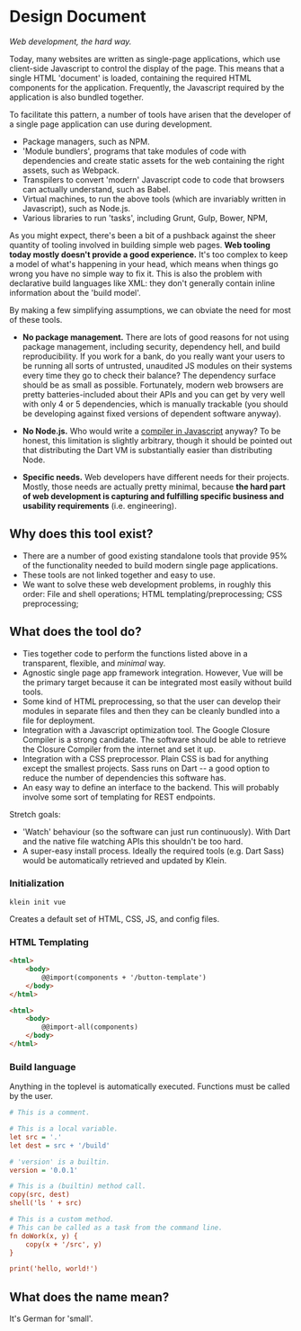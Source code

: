 # Design Document

*Web development, the hard way.*

Today, many websites are written as single-page applications, which use client-side Javascript to control the display of the page. This means that a single HTML 'document' is loaded, containing the required HTML components for the application. Frequently, the Javascript required by the application is also bundled together. 

To facilitate this pattern, a number of tools have arisen that the developer of a single page application can use during development.

- Package managers, such as NPM.
- 'Module bundlers', programs that take modules of code with dependencies and create static assets for the web containing the right assets, such as Webpack.
- Transpilers to convert 'modern' Javascript code to code that browsers can actually understand, such as Babel.
- Virtual machines, to run the above tools (which are invariably written in Javascript), such as Node.js.
- Various libraries to run 'tasks', including Grunt, Gulp, Bower, NPM,  

As you might expect, there's been a bit of a pushback against the sheer quantity of tooling involved in building simple web pages. **Web tooling today mostly doesn't provide a good experience.** It's too complex to keep a model of what's happening in your head, which means when things go wrong you have no simple way to fix it. This is also the problem with declarative build languages like XML: they don't generally contain inline information about the 'build model'.

By making a few simplifying assumptions, we can obviate the need for most of these tools.

- **No package management.** There are lots of good reasons for not using package management, including security, dependency hell, and build reproducibility. If you work for a bank, do you really want your users to be running all sorts of untrusted, unaudited JS modules on their systems every time they go to check their balance? The dependency surface should be as small as possible. Fortunately, modern web browsers are pretty batteries-included about their APIs and you can get by very well with only 4 or 5 dependencies, which is manually trackable (you should be developing against fixed versions of dependent software anyway).

- **No Node.js.** Who would write a [compiler in Javascript](https://github.com/oscarcs/bplus) anyway? To be honest, this limitation is slightly arbitrary, though it should be pointed out that distributing the Dart VM is substantially easier than distributing Node.

- **Specific needs.** Web developers have different needs for their projects. Mostly, those needs are actually pretty minimal, because **the hard part of web development is capturing and fulfilling specific business and usability requirements** (i.e. engineering).

## Why does this tool exist?

- There are a number of good existing standalone tools that provide 95% of the functionality needed to build modern single page applications.
- These tools are not linked together and easy to use.
- We want to solve these web development problems, in roughly this order: File and shell operations; HTML templating/preprocessing; CSS preprocessing; 

## What does the tool do?

- Ties together code to perform the functions listed above in a transparent, flexible, and *minimal* way.
- Agnostic single page app framework integration. However, Vue will be the primary target because it can be integrated most easily without build tools.
- Some kind of HTML preprocessing, so that the user can develop their modules in separate files and then they can be cleanly bundled into a file for deployment.
- Integration with a Javascript optimization tool. The Google Closure Compiler is a strong candidate. The software should be able to retrieve the Closure Compiler from the internet and set it up.
- Integration with a CSS preprocessor. Plain CSS is bad for anything except the smallest projects. Sass runs on Dart -- a good option to reduce the number of dependencies this software has.
- An easy way to define an interface to the backend. This will probably involve some sort of templating for REST endpoints.

Stretch goals:

- 'Watch' behaviour (so the software can just run continuously). With Dart and the native file watching APIs this shouldn't be too hard.
- A super-easy install process. Ideally the required tools (e.g. Dart Sass) would be automatically retrieved and updated by Klein.

### Initialization

```
klein init vue
```
Creates a default set of HTML, CSS, JS, and config files.

### HTML Templating

```html
<html>
    <body>
        @@import(components + '/button-template')
    </body>
</html>
```
```html
<html>
    <body>
        @@import-all(components)
    </body>
</html>
```

### Build language
Anything in the toplevel is automatically executed. Functions must be called by the user.
```ini
# This is a comment.

# This is a local variable.
let src = '.'
let dest = src + '/build'

# 'version' is a builtin.
version = '0.0.1'

# This is a (builtin) method call.
copy(src, dest)
shell('ls ' + src)

# This is a custom method. 
# This can be called as a task from the command line.
fn doWork(x, y) {
    copy(x + '/src', y)
}

print('hello, world!')
```

## What does the name mean?

It's German for 'small'.
